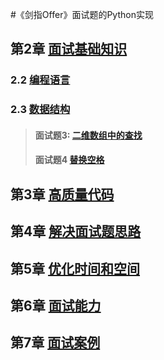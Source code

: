 #《剑指Offer》面试题的Python实现
## 第2章 [面试基础知识](/second)
### 2.2 [编程语言]()
### 2.3 [数据结构](/second/third)
> #### 面试题3: [二维数组中的查找](./second/third#面试题3-二维数组中的查找)
> #### 面试题4 [替换空格](./third#面试题4-替换空格)

## 第3章 [高质量代码](/third)

## 第4章 [解决面试题思路](/fourth)

## 第5章 [优化时间和空间](/fifth)

## 第6章 [面试能力](/sixth)

## 第7章 [面试案例](/seventh)

